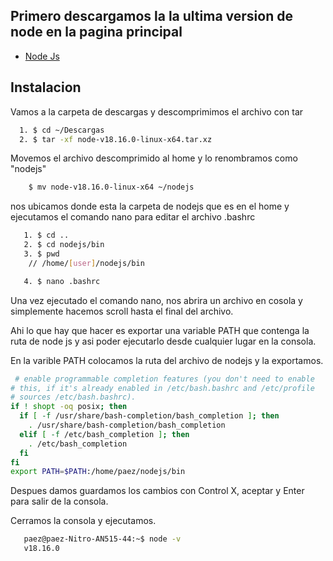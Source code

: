 
## Primero descargamos la la ultima version de node en la pagina principal

 - [Node Js](https://nodejs.org/es)

## Instalacion

Vamos a la carpeta de descargas y descomprimimos el archivo con tar

```bash
  1. $ cd ~/Descargas
  2. $ tar -xf node-v18.16.0-linux-x64.tar.xz
```
Movemos el archivo descomprimido al home y lo renombramos como "nodejs"
```bash 
    $ mv node-v18.16.0-linux-x64 ~/nodejs
```    
nos ubicamos donde esta la carpeta de nodejs que es en el home y ejecutamos el comando nano para editar el archivo .bashrc
```bash 
   1. $ cd ..
   2. $ cd nodejs/bin
   3. $ pwd
    // /home/[user]/nodejs/bin

   4. $ nano .bashrc

```   
Una vez ejecutado el comando nano, nos abrira un archivo en cosola y simplemente hacemos scroll hasta el final del archivo. 

Ahi lo que hay que hacer es exportar una variable PATH que contenga la ruta de node js y asi poder ejecutarlo desde cualquier lugar en la consola. 

En la varible PATH colocamos la ruta del archivo de nodejs y la exportamos.
```bash 
 # enable programmable completion features (you don't need to enable
# this, if it's already enabled in /etc/bash.bashrc and /etc/profile
# sources /etc/bash.bashrc).
if ! shopt -oq posix; then
  if [ -f /usr/share/bash-completion/bash_completion ]; then
    . /usr/share/bash-completion/bash_completion
  elif [ -f /etc/bash_completion ]; then
    . /etc/bash_completion
  fi
fi
export PATH=$PATH:/home/paez/nodejs/bin

``` 
Despues damos guardamos los cambios con Control X, aceptar y Enter para salir de la consola.

Cerramos la consola y ejecutamos.
```bash 
   paez@paez-Nitro-AN515-44:~$ node -v
   v18.16.0


```   
